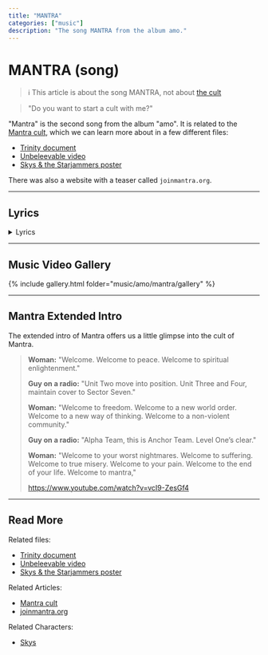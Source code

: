 ```yaml
---
title: "MANTRA"
categories: ["music"]
description: "The song MANTRA from the album amo."
---
```

# MANTRA (song)

> ℹ︎ This article is about the song MANTRA, not about [the cult](../lore/mantra)

> "Do you want to start a cult with me?"

"Mantra" is the second song from the album "amo".
It is related to the [Mantra cult](../lore/mantra), which 
we can learn more about in a few different files:

- [Trinity document](../files/trinity_document)
- [Unbeleevable video](../files/unbeleevable)
- [Skys & the Starjammers poster](../files/skystarjammers)

There was also a website with a teaser called `joinmantra.org`.

***

## Lyrics

<details class="lyrics">
    <summary>Lyrics</summary>

> Do you wanna start a cult with me?/
I’m not vibrating like I oughta be/
I need a purpose, I can't keep surfing/
Through this existential misery/
Now, we are going to need some real estate/
But if I choose my words carefully/
Think I could fool you that I’m the guru/
Wait, how do you spell epiphany?
> 
> Before the truth will set you free/
It’ll piss you off/
Before you find a place to be/
You’re gonna lose the plot/
Too late to tell you now/
One ear and right out the other one/
Because all you ever do is chant the same old mantra
>
> Could I have your attention please/
It’s time to tap in to your tragedy/
Think you could use a new abuser/
Close your eyes and listen carefully/
Imagine you're stood on a beach/
Water gently lapping at your feet/
But now your sinking/
What were you thinking?/
That’s all the time we have this week
>
> And I know this doesn’t make a lot of sense/
But do you really wanna think all by yourself now?/
All I’m asking for’s a little bit of faith/
You know it's easy to believe/
And I know this doesn’t make a lot of sense./ 
Y’know you gotta work the corners of your mind now/
All I’m asking for’s a little bit of faith/
You know it's easy to, so easy to believe

(Source: Mantra music video description)

</details>

***

## Music Video Gallery

{% include gallery.html folder="music/amo/mantra/gallery" %}

***

## Mantra Extended Intro

The extended intro of Mantra offers us a little glimpse into the cult of Mantra.

> **Woman:** "Welcome. Welcome to peace. Welcome to spiritual enlightenment."
>
> **Guy on a radio:** "Unit Two move into position. Unit Three and Four, maintain cover to Sector Seven."
>
> **Woman:** "Welcome to freedom. Welcome to a new world order. Welcome to a new way of thinking. Welcome to a non-violent community."
>
> **Guy on a radio:** "Alpha Team, this is Anchor Team. Level One’s clear."
>
> **Woman:** "Welcome to your worst nightmares. Welcome to suffering. Welcome to true misery. Welcome to your pain. Welcome to the end of your life. Welcome to mantra,"
> 
> https://www.youtube.com/watch?v=vcI9-ZesGf4

***

## Read More

Related files:

- [Trinity document](../files/trinity_document)
- [Unbeleevable video](../files/unbeleevable)
- [Skys & the Starjammers poster](../files/skystarjammers)

Related Articles:

- [Mantra cult](../lore/mantra)
- [joinmantra.org](../lore/mantra#joinmantraorg)

Related Characters:

- [Skys](../characters/skys.md)